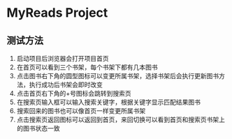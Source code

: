 # MyReads Project

## 测试方法

1. 启动项目后浏览器会打开项目首页
2. 在首页可以看到三个书架，每个书架下都有几本图书
3. 点击图书右下角的圆型图标可以变更所属书架，选择书架后会执行更新图书方法，执行成功后书架会即时改变
4. 点击首页右下角的+号图标会跳转到搜索页
5. 在搜索页输入框可以输入搜索关键字，根据关键字显示匹配结果图书
6. 搜索回来的图书也可以像首页一样变更所属书架
7. 点击搜索页返回图标可以返回到首页，来回切换可以看到首页和搜索页书架上的图书状态一致

